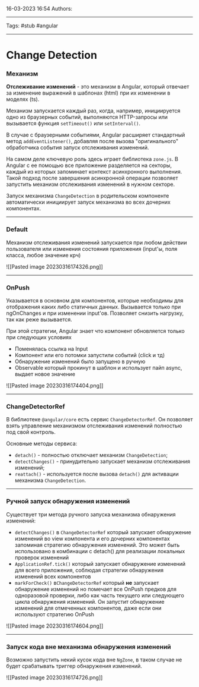 16-03-2023
16:54
Authors: 
***
Tags: #stub #angular 
***
# Change Detection

### Механизм

**Отслеживание изменений** - это механизм в Angular, который отвечает за изменение выражений в шаблонах (html) при их изменении в моделях (ts).

Механизм запускается каждый раз, когда, например, инициируется одно из браузерных событий, выполняются HTTP-запросы или вызывается функция `setTimeout()` или `setInterval()`.

В случае с браузерными событиями, Angular расширяет стандартный метод `addEventListener()`, добавляя после вызова "оригинального" обработчика события запуск отслеживания изменений.

На самом деле ключевую роль здесь играет библиотека `zone.js`. В Angular с ее помощью все приложение разделяется на секторы, каждый из которых запоминает контекст асинхронного выполнения. Такой подход после завершения асинхронной операции позволяет запустить механизм отслеживания изменений в нужном секторе.

Запуск механизма `ChangeDetection` в родительском компоненте автоматически инициирует запуск механизма во всех дочерних компонентах.

---

### Default

Механизм отслеживания изменений запускается при любом действии пользователя или изменения состояния приложения (input'ы, поля класса, любое значение крч)

![[Pasted image 20230316174326.png]]

---

### OnPush

Указывается в основном для компонентов, которые необходимы для отображения каких либо статичных данных. Вызывается только при ngOnChanges и при изменении input'ов. Позволяет снизить нагрузку, так как реже вызывается.

При этой стратегии, Angular знает что компонент обновляется только при следующих условиях

-   Поменялась ссылка на Input
-   Компонент или его потомки запустили событий (click и тд)
-   Обнаружение изменений было запущено в ручную
-   Observable который прокинут в шаблон и использует пайп async, выдает новое значение

![[Pasted image 20230316174404.png]]

---

### ChangeDetectorRef

В библиотеке `@angular/core` есть сервис `ChangeDetectorRef`. Он позволяет взять управление механизмом отслеживания изменений полностью под свой контроль.

Основные методы сервиса:

-   `detach()` - полностью отключает механизм `ChangeDetection`;
-   `detectChanges()` - принудительно запускает механизм отслеживания изменений;
-   `reattach()` - используется после вызова `detach()` для активации механизма `ChangeDetection`.

---

### Ручной запуск обнаружения изменений

Существует три метода ручного запуска механизма обнаружения изменений:

-   `detectChanges()` в `ChangeDetectorRef` который запускает обнаружение изменений во view компонента и его дочерних компонентах запоминая стратегию обнаружения изменений. Это может быть использовано в комбинации с detach() для реализации локальных проверок изменений
-   `ApplicationRef.tick()` который запускает обнаружение изменений для всего приложения, соблюдая стратегии обнаружения изменений всех компонентов
-   `markForCheck()` в`ChangeDetectorRef` который **не** запускает обнаружение изменений но помечает все OnPush предков для одноразовой проверки, либо как часть текущего или следующего цикла обнаружения изменений. Он запустит обнаружение изменений для отмеченных компонентов, даже если они используют стратегию OnPush

![[Pasted image 20230316174604.png]]

---

### Запуск кода вне механизма обнаружения изменений

Возможно запустить некий кусок кода вне `NgZone`, в таком случае не будет срабатывать триггер обнаружения изменений.

![[Pasted image 20230316174726.png]]